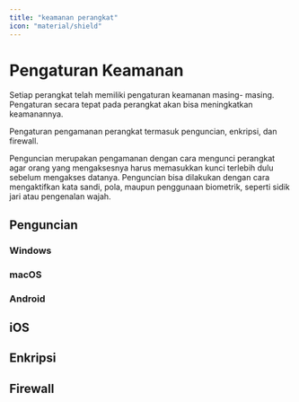 ```yaml
---
title: "keamanan perangkat"
icon: "material/shield"
---
```


# Pengaturan Keamanan

Setiap perangkat telah memiliki pengaturan keamanan masing- masing. Pengaturan secara tepat pada perangkat akan bisa meningkatkan keamanannya.

Pengaturan pengamanan perangkat termasuk penguncian, enkripsi, dan firewall.

Penguncian merupakan pengamanan dengan cara mengunci perangkat agar orang yang mengaksesnya harus memasukkan kunci terlebih dulu sebelum mengakses datanya. Penguncian bisa dilakukan dengan cara mengaktifkan kata sandi, pola, maupun penggunaan biometrik, seperti sidik jari atau pengenalan wajah.

## Penguncian

### Windows

### macOS

### Android

## iOS

## Enkripsi

## Firewall
